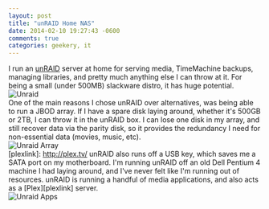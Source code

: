 ```yaml
---
layout: post
title: "unRAID Home NAS"
date: 2014-02-10 19:27:43 -0600
comments: true
categories: geekery, it
---
```

[unraidlink]: http://lime-technology.com/
I run an [unRAID][unraidlink] server at home for serving media, TimeMachine backups, managing libraries, and pretty much anything else I can throw at it. For being a small (under 500MB) slackware distro, it has huge potential.
<br>
![Unraid](/images/unraid/unraid.png)
<br>
One of the main reasons I chose unRAID over alternatives, was being able to run a JBOD array. If I have a spare disk laying around, whether it's 500GB or 2TB, I can throw it in the unRAID box. I can lose one disk in my array, and still recover data via the parity disk, so it provides the redundancy I need for non-essential data (movies, music, etc).
<br>
![Unraid Array](/images/unraid/unraid4.png)
<br>
[plexlink]: http://plex.tv/
unRAID also runs off a USB key, which saves me a SATA port on my motherboard. I'm running unRAID off an old Dell Pentium 4 machine I had laying around, and I've never felt like I'm running out of resources. unRAID is running a handful of media applications, and also acts as a [Plex][plexlink] server.
<br>
![Unraid Apps](/images/unraid/unraid3.png)
<br>
